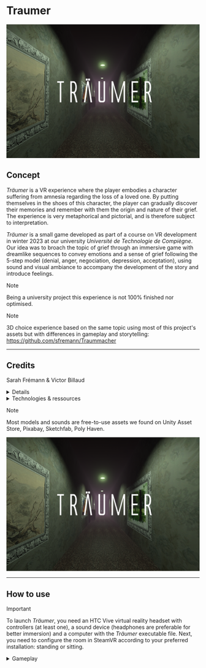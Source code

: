 # Traumer

[![Watch the video](ReadMeRessources/preview.png)](ReadMeRessources/Trailer.mp4)

## Concept

_Träumer_ is a VR experience where the player embodies a character suffering from amnesia regarding the loss of a loved one. By putting themselves in the shoes of this character, the player can gradually discover their memories and remember with them the origin and nature of their grief. The experience is very metaphorical and pictorial, and is therefore subject to interpretation.

*Träumer* is a small game developed as part of a course on VR development in winter 2023 at our university *Université de Technologie de Compiègne*. Our idea was to broach the topic of grief through an immersive game with dreamlike sequences to convey emotions and a sense of grief following the 5-step model (denial, anger, negociation, depression, acceptation), using sound and visual ambiance to accompany the development of the story and introduce feelings.

> [!NOTE]  
> Being a university project this experience is not 100% finished nor optimised.

> [!NOTE] 
> 3D choice experience based on the same topic using most of this project's assets but with differences in gameplay and storytelling: https://github.com/sfremann/Traummacher

---

## Credits

Sarah Frémann & Victor Billaud

<details>
  <summary>Details</summary>

  ### Design & Writing
  
  - Scenario: Sarah Frémann & Victor Billaud
  - Design of the appartment: Sarah Frémann & Victor Billaud

  ![image](ReadMeRessources/AppartmentPlan.png)
  
  ### Programming & Engineering
  
  - Basic gameplay/ direct interaction: mostly Victor Billaud with help from Sarah Frémann
  - More complex interaction: Sarah Frémann & Victor Billaud
  - Environment behavior: mostly Sarah Frémann with help from Victor Billaud
  - Putting things together/ Solving conflict: mostly Sarah Frémann with help from Victor Billaud
  - Testing/ Debug: Sarah Frémann & Victor Billaud
  
  ### Visuals
  
  - Effects & transitions / shaders: Sarah Frémann
  - Environment & light: Sarah Frémann
  
  ### Audio 
  
  - Sound selection: mostly Victor Billaud with help from Sarah Frémann
  - Effects & transitions: Sarah Frémann & Victor Billaud
  
  ![image](ReadMeRessources/SoundInteraction.png)

</details>

<details>
  <summary>Technologies & ressources</summary>

  - Unity 2021.3.25
  - Audacity
  - paint.net
  - Inky
  - Blender
</details>

> [!NOTE] 
> Most models and sounds are free-to-use assets we found on Unity Asset Store, Pixabay, Sketchfab, Poly Haven. 

[![Watch the video](ReadMeRessources/preview.png)](ReadMeRessources/DevNote.mp4)

---

## How to use

> [!IMPORTANT]  
> To launch *Träumer*, you need an HTC Vive virtual reality headset with controllers (at least one), a sound device (headphones are preferable for better immersion) and a computer with the *Träumer* executable file. Next, you need to configure the room in SteamVR according to your preferred installation: standing or sitting. 

<details>
  <summary>Gameplay</summary>

  Launch the Traum.exe application on your computer. Then simply put on the headset and launch the experience by touching the Play button with the VR controller. To exit the experience, remove the headset and press the Escape key on the computer keyboard.
  
  Movement is simply controlled by the controller's trackpad. Note that the speed is analogue and proportional to the position of the finger (the further it is from the centre of the trackpad, the faster the character moves).
  
  Interaction with an object is simply a matter of touching it. There's no need to press a button or trigger.

  To move forward in the game you have to interact with glowing objects. These interactions will trigger sequences and open the door to the next room.
  
  ![image](ReadMeRessources/OpenDoor.png)

</details>
